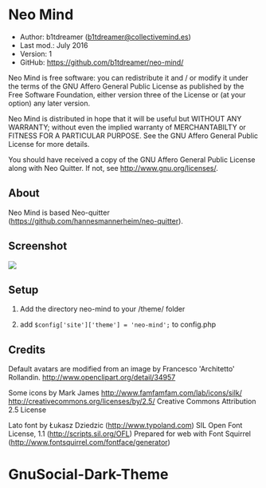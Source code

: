 Neo Mind
==========================================

* Author:    b1tdreamer (<b1tdreamer@collectivemind.es>)
* Last mod.: July 2016
* Version:   1
* GitHub:    <https://github.com/b1tdreamer/neo-mind/>

Neo Mind is free  software:  you can  redistribute it  and / or  modify it
under the  terms of the GNU Affero General Public License as published by
the Free Software Foundation,  either version three of the License or (at
your option) any later version.

Neo Mind is distributed  in hope that  it will be  useful but  WITHOUT ANY
WARRANTY;  without even the implied warranty of MERCHANTABILTY or FITNESS
FOR A PARTICULAR PURPOSE.  See the  GNU Affero General Public License for
more details.

You should have received a copy of the  GNU Affero General Public License
along with Neo Quitter. If not, see <http://www.gnu.org/licenses/>.

About
-----

Neo Mind is based Neo-quitter (https://github.com/hannesmannerheim/neo-quitter).

Screenshot
----------

<img src="http://collectivemind.es/2.0/img/logo.png">

Setup
-----

1. Add the directory neo-mind to your /theme/ folder

2. add `$config['site']['theme'] = 'neo-mind';` to config.php

Credits
-------

Default avatars are modified from an image by Francesco 'Architetto' Rollandin.
http://www.openclipart.org/detail/34957

Some icons by Mark James
http://www.famfamfam.com/lab/icons/silk/
http://creativecommons.org/licenses/by/2.5/ Creative Commons Attribution 2.5 License

Lato font by Łukasz Dziedzic (http://www.typoland.com)
SIL Open Font License, 1.1 (http://scripts.sil.org/OFL)
Prepared for web with Font Squirrel (http://www.fontsquirrel.com/fontface/generator)
# GnuSocial-Dark-Theme
